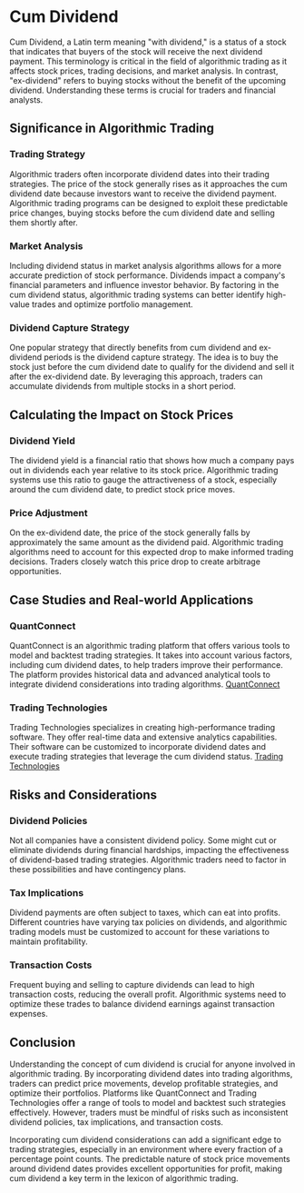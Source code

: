 # Cum Dividend

Cum Dividend, a Latin term meaning "with dividend," is a status of a stock that indicates that buyers of the stock will receive the next dividend payment. This terminology is critical in the field of algorithmic trading as it affects stock prices, trading decisions, and market analysis. In contrast, "ex-dividend" refers to buying stocks without the benefit of the upcoming dividend. Understanding these terms is crucial for traders and financial analysts. 

## Significance in Algorithmic Trading

### Trading Strategy

Algorithmic traders often incorporate dividend dates into their trading strategies. The price of the stock generally rises as it approaches the cum dividend date because investors want to receive the dividend payment. Algorithmic trading programs can be designed to exploit these predictable price changes, buying stocks before the cum dividend date and selling them shortly after.

### Market Analysis

Including dividend status in market analysis algorithms allows for a more accurate prediction of stock performance. Dividends impact a company's financial parameters and influence investor behavior. By factoring in the cum dividend status, algorithmic trading systems can better identify high-value trades and optimize portfolio management.

### Dividend Capture Strategy

One popular strategy that directly benefits from cum dividend and ex-dividend periods is the dividend capture strategy. The idea is to buy the stock just before the cum dividend date to qualify for the dividend and sell it after the ex-dividend date. By leveraging this approach, traders can accumulate dividends from multiple stocks in a short period.

## Calculating the Impact on Stock Prices

### Dividend Yield

The dividend yield is a financial ratio that shows how much a company pays out in dividends each year relative to its stock price. Algorithmic trading systems use this ratio to gauge the attractiveness of a stock, especially around the cum dividend date, to predict stock price moves. 

### Price Adjustment

On the ex-dividend date, the price of the stock generally falls by approximately the same amount as the dividend paid. Algorithmic trading algorithms need to account for this expected drop to make informed trading decisions. Traders closely watch this price drop to create arbitrage opportunities.

## Case Studies and Real-world Applications

### QuantConnect

QuantConnect is an algorithmic trading platform that offers various tools to model and backtest trading strategies. It takes into account various factors, including cum dividend dates, to help traders improve their performance. The platform provides historical data and advanced analytical tools to integrate dividend considerations into trading algorithms. [QuantConnect](https://quantconnect.com/)

### Trading Technologies

Trading Technologies specializes in creating high-performance trading software. They offer real-time data and extensive analytics capabilities. Their software can be customized to incorporate dividend dates and execute trading strategies that leverage the cum dividend status. [Trading Technologies](https://www.tradingtechnologies.com/)

## Risks and Considerations

### Dividend Policies

Not all companies have a consistent dividend policy. Some might cut or eliminate dividends during financial hardships, impacting the effectiveness of dividend-based trading strategies. Algorithmic traders need to factor in these possibilities and have contingency plans.

### Tax Implications

Dividend payments are often subject to taxes, which can eat into profits. Different countries have varying tax policies on dividends, and algorithmic trading models must be customized to account for these variations to maintain profitability.

### Transaction Costs

Frequent buying and selling to capture dividends can lead to high transaction costs, reducing the overall profit. Algorithmic systems need to optimize these trades to balance dividend earnings against transaction expenses.

## Conclusion

Understanding the concept of cum dividend is crucial for anyone involved in algorithmic trading. By incorporating dividend dates into trading algorithms, traders can predict price movements, develop profitable strategies, and optimize their portfolios. Platforms like QuantConnect and Trading Technologies offer a range of tools to model and backtest such strategies effectively. However, traders must be mindful of risks such as inconsistent dividend policies, tax implications, and transaction costs.

Incorporating cum dividend considerations can add a significant edge to trading strategies, especially in an environment where every fraction of a percentage point counts. The predictable nature of stock price movements around dividend dates provides excellent opportunities for profit, making cum dividend a key term in the lexicon of algorithmic trading.